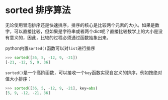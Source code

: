 # sorted 排序算法

无论使用冒泡排序还是快速排序，排序的核心是比较两个元素的大小。如果是数字，可以直接比较，但如果是字符串或者两个dict呢？直接比较数学上的大小是没有意义的，因此，比较的过程必须通过函数抽象出来。

python内置`sorted()`函数可以对`list`进行排序
```python
>>> sorted([36, 5, -12, 9, -21])
[-21, -12, 5, 9, 36]
```

`sorted()`是一个高阶函数，可以接收一个`key`函数实现自定义的排序，例如按绝对值大小排序：
```python
>>> sorted([36, 5, -12, 9, -21], key=abs) 
[5, 9, -12, -21, 36]
```

